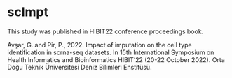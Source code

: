 # scImpt

This study was published in HIBIT22 conference proceedings book.

Avşar, G. and Pir, P., 2022. Impact of imputation on the cell type identification in scrna-seq datasets. In 15th International Symposium on Health Informatics and Bioinformatics HIBIT’22 (20-22 October 2022). Orta Doğu Teknik Üniversitesi Deniz Bilimleri Enstitüsü.
